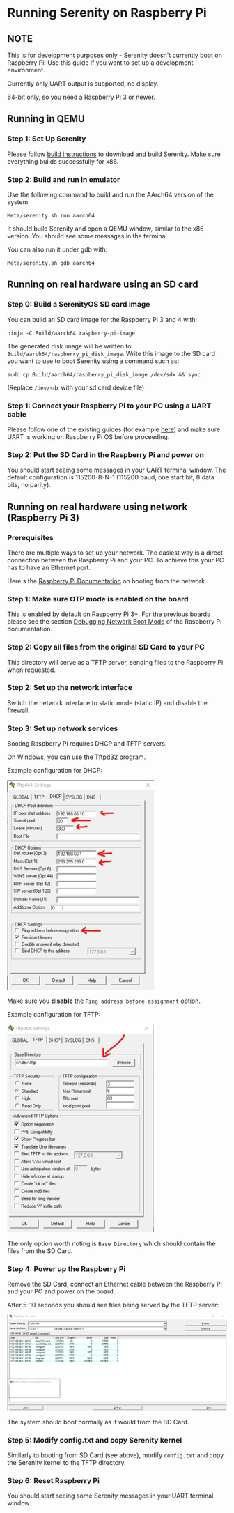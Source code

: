 # Running Serenity on Raspberry Pi

## NOTE

This is for development purposes only - Serenity doesn't currently boot on Raspberry Pi! Use this guide if you want to set up a development environment.

Currently only UART output is supported, no display.

64-bit only, so you need a Raspberry Pi 3 or newer.

## Running in QEMU

### Step 1: Set Up Serenity

Please follow [build instructions](BuildInstructions.md) to download and build Serenity. Make sure everything builds successfully for x86.

### Step 2: Build and run in emulator

Use the following command to build and run the AArch64 version of the system:

```console
Meta/serenity.sh run aarch64
```

It should build Serenity and open a QEMU window, similar to the x86 version. You should see some messages in the terminal.

You can also run it under gdb with:

```console
Meta/serenity.sh gdb aarch64
```

## Running on real hardware using an SD card

### Step 0: Build a SerenityOS SD card image

You can build an SD card image for the Raspberry Pi 3 and 4 with:

```console
ninja -C Build/aarch64 raspberry-pi-image
```

The generated disk image will be written to `Build/aarch64/raspberry_pi_disk_image`.
Write this image to the SD card you want to use to boot Serenity using a command such as:

```console
sudo cp Build/aarch64/raspberry_pi_disk_image /dev/sdx && sync
```

(Replace `/dev/sdx` with your sd card device file)

### Step 1: Connect your Raspberry Pi to your PC using a UART cable

Please follow one of the existing guides (for example [here](https://scribles.net/setting-up-serial-communication-between-raspberry-pi-and-pc)) and make sure UART is working on Raspberry Pi OS before proceeding.

### Step 2: Put the SD Card in the Raspberry Pi and power on

You should start seeing some messages in your UART terminal window. The default configuration is 115200-8-N-1 (115200 baud, one start bit, 8 data bits, no parity).

## Running on real hardware using network (Raspberry Pi 3)

### Prerequisites

There are multiple ways to set up your network. The easiest way is a direct connection between the Raspberry Pi and your PC. To achieve this your PC has to have an Ethernet port.

Here's the [Raspberry Pi Documentation](https://www.raspberrypi.com/documentation/computers/raspberry-pi.html#debugging-network-boot-mode) on booting from the network.

### Step 1: Make sure OTP mode is enabled on the board

This is enabled by default on Raspberry Pi 3+. For the previous boards please see the section [Debugging Network Boot Mode](https://www.raspberrypi.com/documentation/computers/raspberry-pi.html#debugging-network-boot-mode) of the Raspberry Pi documentation.

### Step 2: Copy all files from the original SD Card to your PC

This directory will serve as a TFTP server, sending files to the Raspberry Pi when requested.

### Step 2: Set up the network interface

Switch the network interface to static mode (static IP) and disable the firewall.

### Step 3: Set up network services

Booting Raspberry Pi requires DHCP and TFTP servers.

On Windows, you can use the [Tftpd32](https://bitbucket.org/phjounin/tftpd64/src/master/) program.

Example configuration for DHCP:

![](Tftpd32_Dhcp.png)

Make sure you **disable** the `Ping address before assignment` option.

Example configuration for TFTP:

![](Tftpd32_Tftp.png)

The only option worth noting is `Base Directory` which should contain the files from the SD Card.

### Step 4: Power up the Raspberry Pi

Remove the SD Card, connect an Ethernet cable between the Raspberry Pi and your PC and power on the board.

After 5-10 seconds you should see files being served by the TFTP server:

![](Tftpd32_Serving.png)

The system should boot normally as it would from the SD Card.

### Step 5: Modify config.txt and copy Serenity kernel

Similarly to booting from SD Card (see above), modify `config.txt` and copy the Serenity kernel to the TFTP directory.

### Step 6: Reset Raspberry Pi

You should start seeing some Serenity messages in your UART terminal window.
